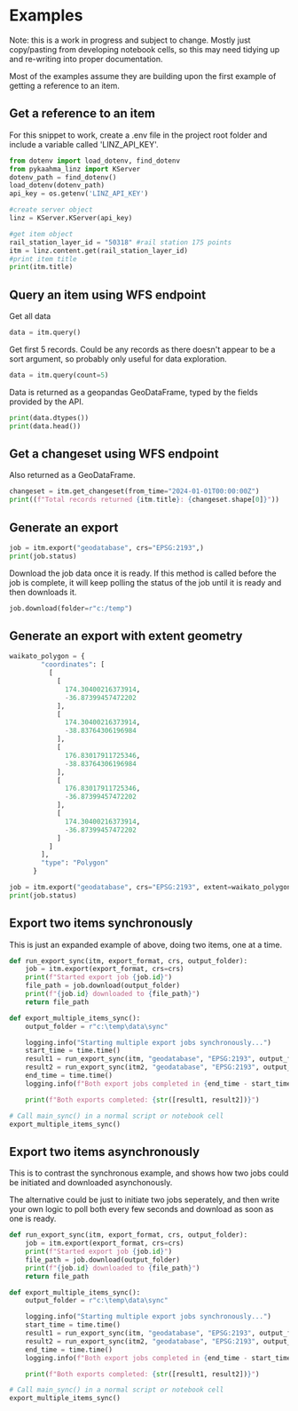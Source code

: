 # Examples  
Note: this is a work in progress and subject to change. Mostly just copy/pasting from developing notebook cells, so this may need tidying up and re-writing into proper documentation.  

Most of the examples assume they are building upon the first example of getting a reference to an item.  

## Get a reference to an item  

For this snippet to work, create a .env file in the project root folder and include a variable called 'LINZ_API_KEY'.  

```python
from dotenv import load_dotenv, find_dotenv
from pykaahma_linz import KServer
dotenv_path = find_dotenv()
load_dotenv(dotenv_path)
api_key = os.getenv('LINZ_API_KEY')

#create server object
linz = KServer.KServer(api_key)

#get item object
rail_station_layer_id = "50318" #rail station 175 points
itm = linz.content.get(rail_station_layer_id)
#print item title
print(itm.title)
```

## Query an item using WFS endpoint  

Get all data  
```python  
data = itm.query()
```

Get first 5 records. Could be any records as there doesn't appear to be a sort argument, so probably only useful for data exploration.  
```python
data = itm.query(count=5)
```

Data is returned as a geopandas GeoDataFrame, typed by the fields provided by the API.  
```python
print(data.dtypes())
print(data.head())
```

## Get a changeset using WFS endpoint  

Also returned as a GeoDataFrame.
```python
changeset = itm.get_changeset(from_time="2024-01-01T00:00:00Z")
print((f"Total records returned {itm.title}: {changeset.shape[0]}"))
```

## Generate an export  

```python
job = itm.export("geodatabase", crs="EPSG:2193",)
print(job.status)
```
Download the job data once it is ready. If this method is called before the job is complete, it will keep polling the status of the job until it is ready and then downloads it.  
```python
job.download(folder=r"c:/temp")
```

## Generate an export with extent geometry  

```python
waikato_polygon = {
        "coordinates": [
          [
            [
              174.30400216373914,
              -36.87399457472202
            ],
            [
              174.30400216373914,
              -38.83764306196984
            ],
            [
              176.83017911725346,
              -38.83764306196984
            ],
            [
              176.83017911725346,
              -36.87399457472202
            ],
            [
              174.30400216373914,
              -36.87399457472202
            ]
          ]
        ],
        "type": "Polygon"
      }

job = itm.export("geodatabase", crs="EPSG:2193", extent=waikato_polygon,)
print(job.status)
```

## Export two items synchronously  

This is just an expanded example of above, doing two items, one at a time.

```python
def run_export_sync(itm, export_format, crs, output_folder):
    job = itm.export(export_format, crs=crs)
    print(f"Started export job {job.id}")
    file_path = job.download(output_folder)
    print(f"{job.id} downloaded to {file_path}")
    return file_path

def export_multiple_items_sync():
    output_folder = r"c:\temp\data\sync"

    logging.info("Starting multiple export jobs synchronously...")
    start_time = time.time()
    result1 = run_export_sync(itm, "geodatabase", "EPSG:2193", output_folder)
    result2 = run_export_sync(itm2, "geodatabase", "EPSG:2193", output_folder)
    end_time = time.time()
    logging.info(f"Both export jobs completed in {end_time - start_time:.2f} seconds")

    print(f"Both exports completed: {str([result1, result2])}")

# Call main_sync() in a normal script or notebook cell
export_multiple_items_sync()
```

## Export two items asynchronously  

This is to contrast the synchronous example, and shows how two jobs could be initiated and downloaded asynchonously.  

The alternative could be just to initiate two jobs seperately, and then write your own logic to poll both every few seconds and download as soon as one is ready.  

```python
def run_export_sync(itm, export_format, crs, output_folder):
    job = itm.export(export_format, crs=crs)
    print(f"Started export job {job.id}")
    file_path = job.download(output_folder)
    print(f"{job.id} downloaded to {file_path}")
    return file_path

def export_multiple_items_sync():
    output_folder = r"c:\temp\data\sync"

    logging.info("Starting multiple export jobs synchronously...")
    start_time = time.time()
    result1 = run_export_sync(itm, "geodatabase", "EPSG:2193", output_folder)
    result2 = run_export_sync(itm2, "geodatabase", "EPSG:2193", output_folder)
    end_time = time.time()
    logging.info(f"Both export jobs completed in {end_time - start_time:.2f} seconds")

    print(f"Both exports completed: {str([result1, result2])}")

# Call main_sync() in a normal script or notebook cell
export_multiple_items_sync()
```